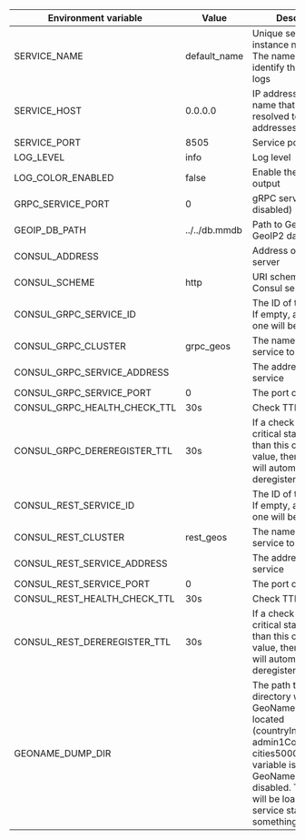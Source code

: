 |**Environment variable**|**Value**|**Description**|
|------------------------|---------|---------------|
|SERVICE_NAME|default_name|Unique service instance name<br/>The name is used to identify the service in logs|
|SERVICE_HOST|0.0.0.0|IP address, or a host name that can be resolved to IP addresses|
|SERVICE_PORT|8505|Service port|
|LOG_LEVEL|info|Log level|
|LOG_COLOR_ENABLED|false|Enable the colorized output|
|GRPC_SERVICE_PORT|0|gRPC service port (0 - disabled)|
|GEOIP_DB_PATH|../../db.mmdb|Path to GeoLite2 or GeoIP2 databases|
|CONSUL_ADDRESS||Address of the Consul server|
|CONSUL_SCHEME|http|URI scheme for the Consul server|
|CONSUL_GRPC_SERVICE_ID||The ID of the service. If empty, a random one will be generated|
|CONSUL_GRPC_CLUSTER|grpc_geos|The name of the service to register|
|CONSUL_GRPC_SERVICE_ADDRESS||The address of the service|
|CONSUL_GRPC_SERVICE_PORT|0|The port of the service|
|CONSUL_GRPC_HEALTH_CHECK_TTL|30s|Check TTL|
|CONSUL_GRPC_DEREREGISTER_TTL|30s|If a check is in the critical state for more than this configured value,	then the service will automatically be deregistered|
|CONSUL_REST_SERVICE_ID||The ID of the service. If empty, a random one will be generated|
|CONSUL_REST_CLUSTER|rest_geos|The name of the service to register|
|CONSUL_REST_SERVICE_ADDRESS||The address of the service|
|CONSUL_REST_SERVICE_PORT|0|The port of the service|
|CONSUL_REST_HEALTH_CHECK_TTL|30s|Check TTL|
|CONSUL_REST_DEREREGISTER_TTL|30s|If a check is in the critical state for more than this configured value,	then the service will automatically be deregistered|
|GEONAME_DUMP_DIR||The path to the directory where the GeoNames dumps are located (countryInfo.txt, admin1CodesASKII.txt, cities5000.zip). If variable isn't set, GeoNames api will be disabled. The dumps will be loaded when service starts, if something is missing|
